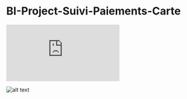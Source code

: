 # BI-Project-Suivi-Paiements-Carte

![alt text](https://github.com/FadwaHs/BI-Project-Suivi-Paiements-Carte/blob/main/images/Sp%C3%A9cifications.pdf) 

![alt text](https://user-images.githubusercontent.com/51267601/189491022-c98890ae-fca4-4ca7-b5cc-79fbb79cf7b8.png)
